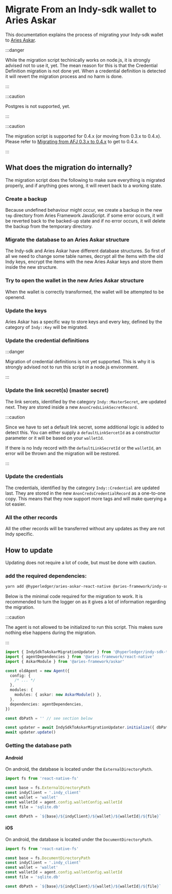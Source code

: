 # Migrate From an Indy-sdk wallet to Aries Askar

This documentation explains the process of migrating your Indy-sdk wallet to
[Aries Askar](https://github.com/hyperledger/aries-askar).

:::danger

While the migration script techinically works on node.js, it is strongly
advised not to use it, yet. The mean reason for this is that the Credential
Definition migration is not done yet. When a credential definition is detected
it will revert the migration process and no harm is done.

:::

:::caution

Postgres is not supported, yet.

:::

:::caution

The migration script is supported for 0.4.x (or moving from 0.3.x to 0.4.x).
Please refer to [Migrating from AFJ 0.3.x to 0.4.x](./versions/0.3-to-0.4.md)
to get to 0.4.x.

:::

## What does the migration do internally?

The migration script does the following to make sure everything is migrated
properly, and if anything goes wrong, it will revert back to a working state.

### Create a backup

Because undefined behaviour might occur, we create a backup in the new `tmp`
directory from Aries Framework JavaScript. if some error occurs, it will be
reverted back to the backed-up state and if no error occurs, it will delete the
backup from the temporary directory.

### Migrate the database to an Aries Askar structure

The Indy-sdk and Aries Askar have different database structures. So first of
all we need to change some table names, decrypt all the items with the old Indy
keys, encrypt the items with the new Aries Askar keys and store them inside the
new structure.

### Try to open the wallet in the new Aries Askar structure

When the wallet is correctly transformed, the wallet will be attempted to be
openend.

### Update the keys

Aries Askar has a specific way to store keys and every key, defined by the
category of `Indy::Key` will be migrated.

### Update the credential definitions

:::danger

Migration of credential definitions is not yet supported. This is why it is
strongly advised not to run this script in a node.js environment.

:::

### Update the link secret(s) (master secret)

The link sercets, identified by the category `Indy::MasterSecret`, are updated
next. They are stored inside a new `AnonCredsLinkSecretRecord`.

:::caution

Since we have to set a default link secret, some additional logic is added to
detect this. You can either supply a `defaultLinkSercetId` as a constructor
parameter or it will be based on your `walletId`.

If there is no Indy record with the `defaultLinkSecretId` or the `walletId`, an
error will be thrown and the migration will be restored.

:::

### Update the credentials

The credentials, identified by the category `Indy::Credential` are updated
last. They are stored in the new `AnonCredsCredentialRecord` as a one-to-one
copy. This means that they now support more tags and will make querying a lot
easier.

### All the other records

All the other records will be transferred without any updates as they are not
Indy specific.

## How to update

Updating does not require a lot of code, but must be done with caution.

### add the required dependencies:

```sh
yarn add @hyperledger/aries-askar-react-native @aries-framework/indy-sdk-to-askar-migration react-native-file-system
```

Below is the minimal code required for the migration to work. It is recommended
to turn the logger on as it gives a lot of information regarding the migration.

:::caution

The agent is not allowed to be initialized to run this script. This makes sure
nothing else happens during the migration.

:::

```typescript
import { IndySdkToAskarMigrationUpdater } from '@hyperledger/indy-sdk-to-askar-migration'
import { agentDependencies } from '@aries-framework/react-native'
import { AskarModule } from '@aries-framework/askar'

const oldAgent = new Agent({
  config: {
    /* ... */
  },
  modules: {
    modules: { askar: new AskarModule() },
  },
  dependencies: agentDependencies,
})

const dbPath = '' // see section below

const updater = await IndySdkToAskarMigrationUpdater.initialize({ dbPath, agent })
await updater.update()
```

### Getting the database path

#### Android

On android, the database is located under the `ExternalDirectoryPath`.

```typescript
import fs from 'react-native-fs'

const base = fs.ExternalDirectoryPath
const indyClient = '.indy_client'
const wallet = 'wallet'
const walletId = agent.config.walletConfig.walletId
const file = 'sqlite.db'

const dbPath = `${base}/${indyClient}/${wallet}/${walletId}/${file}`
```

#### iOS

On android, the database is located under the `DocumentDirectoryPath`.

```typescript
import fs from 'react-native-fs'

const base = fs.DocumentDirectoryPath
const indyClient = '.indy_client'
const wallet = 'wallet'
const walletId = agent.config.walletConfig.walletId
const file = 'sqlite.db'

const dbPath = `${base}/${indyClient}/${wallet}/${walletId}/${file}`
```

